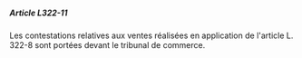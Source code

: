##### Article L322-11

Les contestations relatives aux ventes réalisées en application de l'article L. 322-8 sont portées devant le tribunal de commerce.

